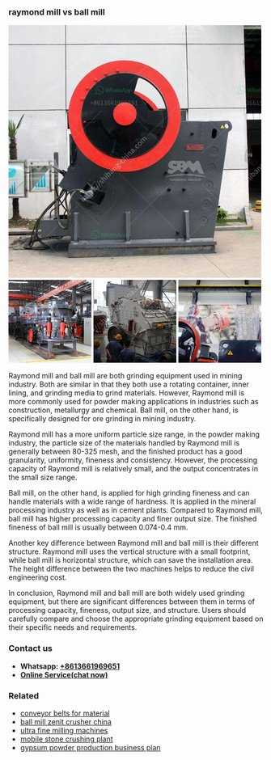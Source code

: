 <h3>raymond mill vs ball mill</h3><img src='1703042392.jpg' alt=''><p>Raymond mill and ball mill are both grinding equipment used in mining industry. Both are similar in that they both use a rotating container, inner lining, and grinding media to grind materials. However, Raymond mill is more commonly used for powder making applications in industries such as construction, metallurgy and chemical. Ball mill, on the other hand, is specifically designed for ore grinding in mining industry.</p><p>Raymond mill has a more uniform particle size range, in the powder making industry, the particle size of the materials handled by Raymond mill is generally between 80-325 mesh, and the finished product has a good granularity, uniformity, fineness and consistency. However, the processing capacity of Raymond mill is relatively small, and the output concentrates in the small size range.</p><p>Ball mill, on the other hand, is applied for high grinding fineness and can handle materials with a wide range of hardness. It is applied in the mineral processing industry as well as in cement plants. Compared to Raymond mill, ball mill has higher processing capacity and finer output size. The finished fineness of ball mill is usually between 0.074-0.4 mm.</p><p>Another key difference between Raymond mill and ball mill is their different structure. Raymond mill uses the vertical structure with a small footprint, while ball mill is horizontal structure, which can save the installation area. The height difference between the two machines helps to reduce the civil engineering cost.</p><p>In conclusion, Raymond mill and ball mill are both widely used grinding equipment, but there are significant differences between them in terms of processing capacity, fineness, output size, and structure. Users should carefully compare and choose the appropriate grinding equipment based on their specific needs and requirements.</p><h3>Contact us</h3><ul><li><strong>Whatsapp:&nbsp;<a href="https://wa.me/8613661969651">+8613661969651</a></strong></li><li><a href="https://swt.shibang-china.com/?git&amp;zhl&amp;raymond mill vs ball mill"><strong>Online Service(chat now)</strong></a></li></ul><h3>Related</h3><ul><li><a href='conveyor belts for material.md'>conveyor belts for material</a></li><li><a href='ball mill zenit crusher china.md'>ball mill zenit crusher china</a></li><li><a href='ultra fine milling machines.md'>ultra fine milling machines</a></li><li><a href='mobile stone crushing plant.md'>mobile stone crushing plant</a></li><li><a href='gypsum powder production business plan.md'>gypsum powder production business plan</a></li></ul>